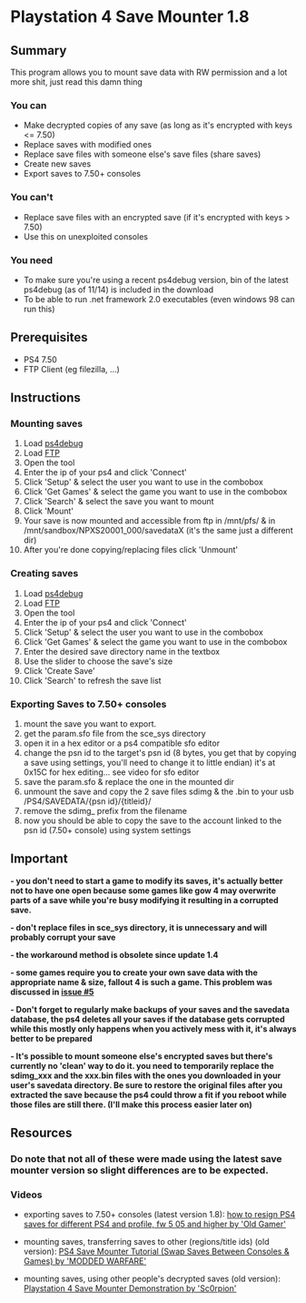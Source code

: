 # Playstation 4 Save Mounter 1.8

## Summary
This program allows you to mount save data with RW permission and a lot more shit, just read this damn thing
### You can
* Make decrypted copies of any save (as long as it's encrypted with keys <= 7.50)
* Replace saves with modified ones
* Replace save files with someone else's save files (share saves)
* Create new saves
* Export saves to 7.50+ consoles

### You can't
* Replace save files with an encrypted save (if it's encrypted with keys > 7.50)
* Use this on unexploited consoles

### You need
* To make sure you're using a recent ps4debug version, bin of the latest ps4debug (as of 11/14) is included in the download
* To be able to run .net framework 2.0 executables (even windows 98 can run this)
## Prerequisites
* PS4 7.50
* FTP Client (eg filezilla, ...)
## Instructions

### Mounting saves
1) Load [ps4debug](https://github.com/Joonie86/ps4debug)
2) Load [FTP](https://github.com/Scene-Collective/ps4-ftp)
3) Open the tool
4) Enter the ip of your ps4 and click 'Connect'
5) Click 'Setup' & select the user you want to use in the combobox
6) Click 'Get Games' & select the game you want to use in the combobox
7) Click 'Search' & select the save you want to mount
8) Click 'Mount'
9) Your save is now mounted and accessible from ftp in /mnt/pfs/ & in /mnt/sandbox/NPXS20001_000/savedataX (it's the same just a different dir)
10) After you're done copying/replacing files click 'Unmount'
### Creating saves
1) Load [ps4debug](https://github.com/Joonie86/ps4debug)
2) Load [FTP](https://github.com/Scene-Collective/ps4-ftp)
3) Open the tool
4) Enter the ip of your ps4 and click 'Connect'
5) Click 'Setup' & select the user you want to use in the combobox
6) Click 'Get Games' & select the game you want to use in the combobox
7) Enter the desired save directory name in the textbox
8) Use the slider to choose the save's size
9) Click 'Create Save'
10) Click 'Search' to refresh the save list
### Exporting Saves to 7.50+ consoles
1)  mount the save you want to export.
2)  get the param.sfo file from the sce_sys directory
3)  open it in a hex editor or a ps4 compatible sfo editor
4)  change the psn id to the target's psn id (8 bytes, you get that by copying a save using settings, you'll need to change it to little endian) it's at 0x15C for hex editing... see video for sfo editor
5)  save the param.sfo & replace the one in the mounted dir
6)  unmount the save and copy the 2 save files sdimg & the .bin to your usb /PS4/SAVEDATA/{psn id}/{titleid}/
7)  remove the sdimg_ prefix from the filename
8)  now you should be able to copy the save to the account linked to the psn id (7.50+ console) using system settings
## Important

**- you don't need to start a game to modify its saves, it's actually better not to have one open because some games like gow 4 may overwrite parts of a save while you're busy modifying it resulting in a corrupted save.**

**- don't replace files in sce_sys directory, it is unnecessary and will probably corrupt your save**  

**- the workaround method is obsolete since update 1.4**  

**- some games require you to create your own save data with the appropriate name & size, fallout 4 is such a game. This problem was discussed in [issue #5](https://github.com/ChendoChap/Playstation-4-Save-Mounter/issues/5)**

**- Don't forget to regularly make backups of your saves and the savedata database, the ps4 deletes all your saves if the database gets corrupted while this mostly only happens when you actively mess with it, it's always better to be prepared**

**- It's possible to mount someone else's encrypted saves but there's currently no 'clean' way to do it. you need to temporarily replace the sdimg_xxx and the xxx.bin files with the ones you downloaded in your user's savedata directory. Be sure to restore the original files after you extracted the save because the ps4 could throw a fit if you reboot while those files are still there. (I'll make this process easier later on)**

## Resources
### Do note that not all of these were made using the latest save mounter version so slight differences are to be expected.

### Videos
  * exporting saves to 7.50+ consoles (latest version 1.8): [how to resign PS4 saves for different PS4 and profile, fw 5 05 and higher by 'Old Gamer'](https://www.youtube.com/watch?v=OpZ9C-MciZM)

  * mounting saves, transferring saves to other (regions/title ids) (old version): [PS4 Save Mounter Tutorial (Swap Saves Between Consoles & Games) by 'MODDED WARFARE'](https://www.youtube.com/watch?v=m_h4MsAaXdY)

  * mounting saves, using other people's decrypted saves (old version): [Playstation 4 Save Mounter Demonstration by 'Sc0rpion'](https://www.youtube.com/watch?v=Atw6480SX5I)
